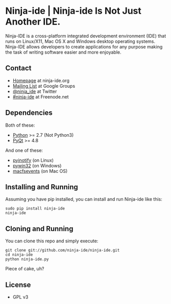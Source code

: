 # **Ninja-ide** | Ninja-ide Is Not Just Another IDE.

Ninja-IDE is a cross-platform integrated development environment (IDE) that runs
on Linux/X11, Mac OS X and Windows desktop operating systems. Ninja-IDE allows
developers to create applications for any purpose making the task of writing
software easier and more enjoyable.

## Contact

-   [Homepage](http://ninja-ide.org) at ninja-ide.org
-   [Mailing List](http://groups.google.com/group/ninja-ide/topics) at Google Groups
-   [@ninja\_ide](https://twitter.com/ninja_ide) at Twitter
-   [#ninja-ide](irc://freenode.net/ninja-ide) at Freenode.net

## Dependencies

Both of these:

-   [Python](http://python.org/) >= 2.7 (Not Python3)
-   [PyQt](http://www.riverbankcomputing.com/software/pyqt/intro) >= 4.8

And one of these:

-   [pyinotify](https://github.com/seb-m/pyinotify) (on Linux)
-   [pywin32](http://sourceforge.net/projects/pywin32/files/pywin32/) (on Windows)
-   [macfsevents](http://pypi.python.org/pypi/MacFSEvents) (on Mac OS)

## Installing and Running

Assuming you have pip installed, you can install and run Ninja-ide like this:

    sudo pip install ninja-ide
    ninja-ide

## Cloning and Running

You can clone this repo and simply execute:

    git clone git://github.com/ninja-ide/ninja-ide.git
    cd ninja-ide
    python ninja-ide.py

Piece of cake, uh?

## License

-   GPL v3
